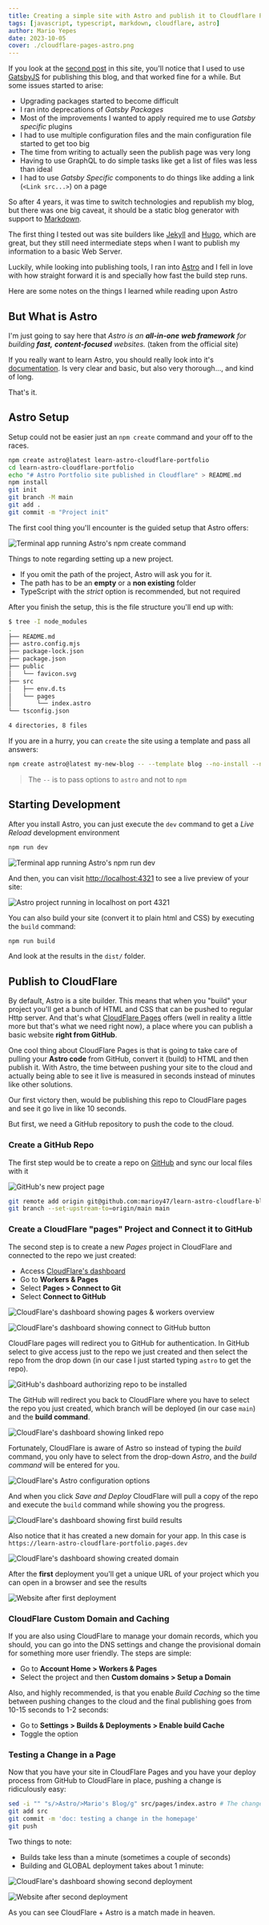 ```yaml
---
title: Creating a simple site with Astro and publish it to Cloudflare Pages
tags: [javascript, typescript, markdown, cloudflare, astro]
author: Mario Yepes
date: 2023-10-05
cover: ./cloudflare-pages-astro.png
---
```


If you look at the [second post](../gatsby-developer-site-portfolio-and-blog/) in this site, you'll notice that I used to use [GatsbyJS](https://gatsbyjs.com) for publishing this blog, and that worked fine for a while. But some issues started to arise:

- Upgrading packages started to become difficult
- I ran into deprecations of _Gatsby Packages_
- Most of the improvements I wanted to apply required me to use _Gatsby specific_ plugins
- I had to use multiple configuration files and the main configuration file started to get too big
- The time from writing to actually seen the publish page was very long
- Having to use GraphQL to do simple tasks like get a list of files was less than ideal
- I had to use _Gatsby Specific_ components to do things like adding a link (`<Link src...>`) on a page

So after 4 years, it was time to switch technologies and republish my blog, but there was one big caveat, it should be a static blog generator with support to [Markdown](https://www.markdownguide.org/).

The first thing I tested out was site builders like [Jekyll](https://jekyllrb.com/) and [Hugo](https://gohugo.io/), which are great, but they still need intermediate steps when I want to publish my information to a basic Web Server.

Luckily, while looking into publishing tools, I ran into [Astro](https://astro.build/) and I fell in love with how straight forward it is and specially how fast the build step runs.

Here are some notes on the things I learned while reading upon Astro

## But What is Astro

I'm just going to say here that _Astro is an **all-in-one** **web framework** for building **fast,** **content-focused** websites._ (taken from the official site)

If you really want to learn Astro, you should really look into it's [documentation](https://docs.astro.build/en/getting-started/). Is very clear and basic, but also very thorough..., and kind of long.

That's it.

## Astro Setup

Setup could not be easier just an `npm create` command and your off to the races.

```bash
npm create astro@latest learn-astro-cloudflare-portfolio
cd learn-astro-cloudflare-portfolio
echo "# Astro Portfolio site published in Cloudflare" > README.md
npm install
git init
git branch -M main
git add .
git commit -m "Project init"
```

The first cool thing you'll encounter is the guided setup that Astro offers:

![Terminal app running Astro's `npm create command`](npm-create-astro-latest.png)

Things to note regarding setting up a new project.

- If you omit the path of the project, Astro will ask you for it.
- The path has to be an **empty** or a **non existing** folder
- TypeScript with the _strict_ option is recommended, but not required

After you finish the setup, this is the file structure you'll end up with:

```bash
$ tree -I node_modules
.
├── README.md
├── astro.config.mjs
├── package-lock.json
├── package.json
├── public
│   └── favicon.svg
├── src
│   ├── env.d.ts
│   └── pages
│       └── index.astro
└── tsconfig.json

4 directories, 8 files
```

If you are in a hurry, you can `create` the site using a template and pass all answers:

```bash
npm create astro@latest my-new-blog -- --template blog --no-install --no-git --typescript strict
```

> The `--` is to pass options to `astro` and not to `npm`

## Starting Development

After you install Astro, you can just execute the `dev` command to get a _Live Reload_ development environment

```bash
npm run dev
```

![Terminal app running Astro's `npm run dev`](./npm-run-dev.png)

And then, you can visit <http://localhost:4321> to see a live preview of your site:

![Astro project running in localhost on port 4321](./astro-localhost-4321.png)

You can also build your site (convert it to plain html and CSS) by executing the `build` command:

```bash
npm run build
```

And look at the results in the `dist/` folder.

## Publish to CloudFlare

By default, Astro is a site builder. This means that when you "build" your project you'll get a bunch of HTML and CSS that can be pushed to regular Http server. And that's what [CloudFlare Pages](https://pages.cloudflare.com/) offers (well in reality a little more but that's what we need right now), a place where you can publish a basic website **right from GitHub**.

One cool thing about CloudFlare Pages is that is going to take care of pulling your **Astro code** from GitHub, convert it (build) to HTML and then publish it. With Astro, the time between pushing your site to the cloud and actually being able to see it live is measured in seconds instead of minutes like other solutions.

Our first victory then, would be publishing this repo to CloudFlare pages and see it go live in like 10 seconds.

But first, we need a GitHub repository to push the code to the cloud.

### Create a GitHub Repo

The first step would be to create a repo on [GitHub](https://github.com/new) and sync our local files with it

![GitHub's new project page](./github-new-project-page.png)

```bash
git remote add origin git@github.com:marioy47/learn-astro-cloudflare-blog.git
git branch --set-upstream-to=origin/main main
```

### Create a CloudFlare "pages" Project and Connect it to GitHub

The second step is to create a new _Pages_ project in CloudFlare and connected to the repo we just created:

- Access [CloudFlare's dashboard](https://dash.cloudflare.com/)
- Go to **Workers & Pages**
- Select **Pages > Connect to Git**
- Select **Connect to GitHub**

![CloudFlare's dashboard showing pages & workers overview](./cloudflare-pages-overview.png)

![CloudFlare's dashboard showing connect to GitHub button](./cloudflare-github-connect-repo.png)

CloudFlare pages will redirect you to GitHub for authentication. In GitHub select to give access just to the repo we just created and then select the repo from the drop down (in our case I just started typing `astro` to get the repo).

![GitHub's dashboard authorizing repo to be installed](./github-install-authorize-cloudflare.png)

The GitHub will redirect you back to CloudFlare where you have to select the repo you just created, which branch will be deployed (in our case `main`) and the **build command**.

![CloudFlare's dashboard showing linked repo](./cloudflare-start-deploy-from-repo.png)

Fortunately, CloudFlare is aware of Astro so instead of typing the _build_ command, you only have to select from the drop-down _Astro_, and the _build command_ will be entered for you.

![CloudFlare's Astro configuration options](./cloudflare-configure-astro-deploy.png)

And when you click _Save and Deploy_ CloudFlare will pull a copy of the repo and execute the `build` command while showing you the progress.

![CloudFlare's dashboard showing first build results](./cloudflare-clone-and-first-build.png)

Also notice that it has created a new domain for your app. In this case is `https://learn-astro-cloudflare-portfolio.pages.dev`

![CloudFlare's dashboard showing created domain](./cloudflare-first-build-result-and-domain.png)

After the **first** deployment you'll get a unique URL of your project which you can open in a browser and see the results

![Website after first deployment](./site-first-deployment.png)

### CloudFlare Custom Domain and Caching

If you are also using CloudFlare to manage your domain records, which you should, you can go into the DNS settings and change the provisional domain for something more user friendly. The steps are simple:

- Go to **Account Home > Workers & Pages**
- Select the project and then **Custom domains > Setup a Domain**

Also, and highly recommended, is that you enable _Build Caching_ so the time between pushing changes to the cloud and the final publishing goes from 10-15 seconds to 1-2 seconds:

- Go to **Settings > Builds & Deployments > Enable build Cache**
- Toggle the option

### Testing a Change in a Page

Now that you have your site in CloudFlare Pages and you have your deploy process from GitHub to CloudFlare in place, pushing a change is ridiculously easy:

```bash
sed -i "" "s/>Astro/>Mario's Blog/g" src/pages/index.astro # The change
git add src
git commit -m 'doc: testing a change in the homepage'
git push
```

Two things to note:

- Builds take less than a minute (sometimes a couple of seconds)
- Building and GLOBAL deployment takes about 1 minute:

![CloudFlare's dashboard showing second deployment](./cloudflare-second-deployment.png)

![Website after second deployment](./site-second-deployment.png)

As you can see CloudFlare + Astro is a match made in heaven.
